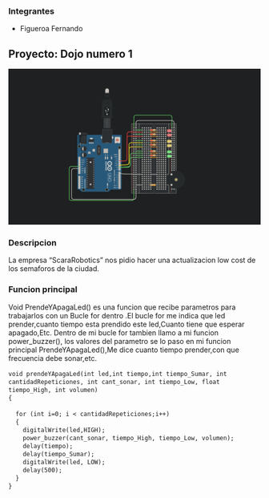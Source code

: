 ### Integrantes
* Figueroa Fernando

## Proyecto: Dojo numero 1

![](img/Dojo.PNG)

### Descripcion

La empresa “ScaraRobotics” nos pidio hacer una actualizacion low cost de los semaforos de la ciudad.

### Funcion principal

Void PrendeYApagaLed() es una funcion que recibe parametros para trabajarlos con un Bucle for dentro .El bucle for me indica que led prender,cuanto tiempo esta prendido este led,Cuanto tiene que esperar apagado,Etc.
Dentro de mi bucle for tambien llamo a mi funcion power_buzzer(), los valores del parametro se lo paso en mi funcion principal PrendeYApagaLed(),Me dice cuanto tiempo prender,con que frecuencia debe sonar,etc. 

```
void prendeYApagaLed(int led,int tiempo,int tiempo_Sumar, int cantidadRepeticiones, int cant_sonar, int tiempo_Low, float tiempo_High, int volumen)
{
  
  for (int i=0; i < cantidadRepeticiones;i++)
  {
  	digitalWrite(led,HIGH);
    power_buzzer(cant_sonar, tiempo_High, tiempo_Low, volumen);
    delay(tiempo);
    delay(tiempo_Sumar);
    digitalWrite(led, LOW);
    delay(500);
  }
}
```

[](https://www.tinkercad.com/things/4jOMKU8dgS1)